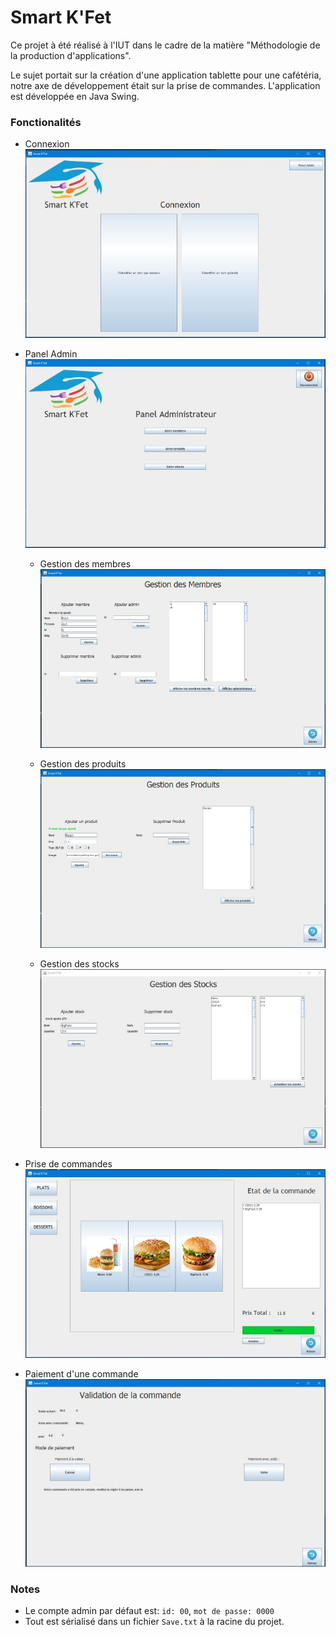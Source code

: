 # Smart K'Fet

Ce projet à été réalisé à l'IUT dans le cadre de la matière "Méthodologie de la production d'applications".

Le sujet portait sur la création d'une application tablette pour une cafétéria, notre axe de développement était sur la prise de commandes.
L'application est développée en Java Swing.

### Fonctionalités

* Connexion
![](/doc/SmartKfet_Login.jpg)

* Panel Admin
![](/doc/SmartKfet_Panel_Admin.jpg)

    * Gestion des membres
    ![](/doc/SmartKfet_Panel_Member.jpg)
    
    * Gestion des produits
    ![](/doc/SmartKfet_Panel_Products.jpg)
    
    * Gestion des stocks
    ![](/doc/SmartKfet_Panel_Stocks.jpg)
    
* Prise de commandes
![](/doc/SmartKfet_Order_Taking.jpg)

* Paiement d'une commande
![](/doc/SmartKfet_Order_Validation.jpg)

### Notes

* Le compte admin par défaut est: ``id: 00``, ``mot de passe: 0000``
* Tout est sérialisé dans un fichier ```Save.txt``` à la racine du projet.